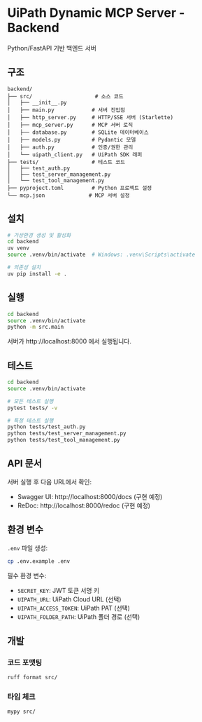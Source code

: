 # UiPath Dynamic MCP Server - Backend

Python/FastAPI 기반 백엔드 서버

## 구조

```
backend/
├── src/                    # 소스 코드
│   ├── __init__.py
│   ├── main.py            # 서버 진입점
│   ├── http_server.py     # HTTP/SSE 서버 (Starlette)
│   ├── mcp_server.py      # MCP 서버 로직
│   ├── database.py        # SQLite 데이터베이스
│   ├── models.py          # Pydantic 모델
│   ├── auth.py            # 인증/권한 관리
│   └── uipath_client.py   # UiPath SDK 래퍼
├── tests/                 # 테스트 코드
│   ├── test_auth.py
│   ├── test_server_management.py
│   └── test_tool_management.py
├── pyproject.toml         # Python 프로젝트 설정
└── mcp.json              # MCP 서버 설정
```

## 설치

```bash
# 가상환경 생성 및 활성화
cd backend
uv venv
source .venv/bin/activate  # Windows: .venv\Scripts\activate

# 의존성 설치
uv pip install -e .
```

## 실행

```bash
cd backend
source .venv/bin/activate
python -m src.main
```

서버가 http://localhost:8000 에서 실행됩니다.

## 테스트

```bash
cd backend
source .venv/bin/activate

# 모든 테스트 실행
pytest tests/ -v

# 특정 테스트 실행
python tests/test_auth.py
python tests/test_server_management.py
python tests/test_tool_management.py
```

## API 문서

서버 실행 후 다음 URL에서 확인:
- Swagger UI: http://localhost:8000/docs (구현 예정)
- ReDoc: http://localhost:8000/redoc (구현 예정)

## 환경 변수

`.env` 파일 생성:

```bash
cp .env.example .env
```

필수 환경 변수:
- `SECRET_KEY`: JWT 토큰 서명 키
- `UIPATH_URL`: UiPath Cloud URL (선택)
- `UIPATH_ACCESS_TOKEN`: UiPath PAT (선택)
- `UIPATH_FOLDER_PATH`: UiPath 폴더 경로 (선택)

## 개발

### 코드 포맷팅

```bash
ruff format src/
```

### 타입 체크

```bash
mypy src/
```

